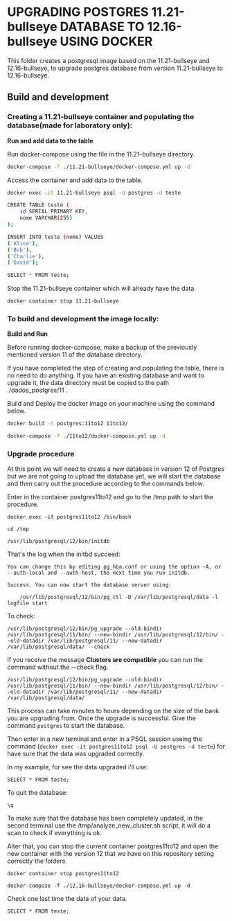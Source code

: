 # UPGRADING POSTGRES 11.21-bullseye DATABASE TO 12.16-bullseye USING DOCKER

This folder creates a postgresql image based on the 11.21-bullseye and 12.16-bullseye, to upgrade postgres database from version 11.21-bullseye to 12.16-bullseye.

## Build and development

### Creating a 11.21-bullseye container and populating the database(made for laboratory only):

**Run and add data to the table**

Run docker-compose using the file in the 11.21-bullseye directory.

```bash
docker-compose -f ./11.21-bullseye/docker-compose.yml up -d
```

Access the container and add data to the table.

```bash
docker exec -it 11.21-bullseye psql -U postgres -d teste

CREATE TABLE teste (
    id SERIAL PRIMARY KEY,
    nome VARCHAR(255)
);

INSERT INTO teste (nome) VALUES
('Alice'),
('Bob'),
('Charlie'),
('David');

SELECT * FROM teste;
```

Stop the 11.21-bullseye container which will already have the data.

```bash
docker container stop 11.21-bullseye
```

### To build and development the image locally:

**Build and Run**

Before running docker-compose, make a backup of the previously mentioned version 11 of the database directory.

If you have completed the step of creating and populating the table, there is no need to do anything. If you have an existing database and want to upgrade it, the data directory must be copied to the path ./dados_postgres/11 .

Build and Deploy the docker image on your machine using the command below.

```bash
docker build -t postgres:11to12 11to12/

docker-compose -f ./11to12/docker-compose.yml up -d
```

### Upgrade procedure

At this point we will need to create a new database in version 12 of Postgres but we are not going to upload the database yet, we will start the database and then carry out the procedure according to the commands below.

Enter in the container postgres11to12 and go to the /tmp path to start the procedure.

```
docker exec -it postgres11to12 /bin/bash

cd /tmp

/usr/lib/postgresql/12/bin/initdb
```

That's the log when the initbd succeed:

```
You can change this by editing pg_hba.conf or using the option -A, or
--auth-local and --auth-host, the next time you run initdb.

Success. You can now start the database server using:

    /usr/lib/postgresql/12/bin/pg_ctl -D /var/lib/postgresql/data -l logfile start

```

To check:

```
/usr/lib/postgresql/12/bin/pg_upgrade --old-bindir /usr/lib/postgresql/11/bin/ --new-bindir /usr/lib/postgresql/12/bin/ --old-datadir /var/lib/postgresql/11/ --new-datadir /var/lib/postgresql/data/ --check
```

If you receive the message **Clusters are compatible** you can run the command without the --check flag.

```
/usr/lib/postgresql/12/bin/pg_upgrade --old-bindir /usr/lib/postgresql/11/bin/ --new-bindir /usr/lib/postgresql/12/bin/ --old-datadir /var/lib/postgresql/11/ --new-datadir /var/lib/postgresql/data/
```

This process can take minutes to hours depending on the size of the bank you are upgrading from. Once the upgrade is successful. Give the command `postgres` to start the database.

Then enter in a new terminal and enter in a PSQL session useing the command (`docker exec -it postgres11to12 psql -U postgres -d teste`) for have sure that the data was upgraded correctly.

In my example, for see the data upgraded i'll use:

```
SELECT * FROM teste;
```

To quit the database:

```
\q
```

To make sure that the database has been completely updated, in the second terminal use the /tmp/analyze_new_cluster.sh script, it will do a scan to check if everything is ok.

Alter that, you can stop the current container postgres11to12 and open the new container with the version 12 that we have on this repository setting correctly the folders.

```
docker container stop postgres11to12

docker-compose -f ./12.16-bullseye/docker-compose.yml up -d
```

Check one last time the data of your data.

```
SELECT * FROM teste;
```
